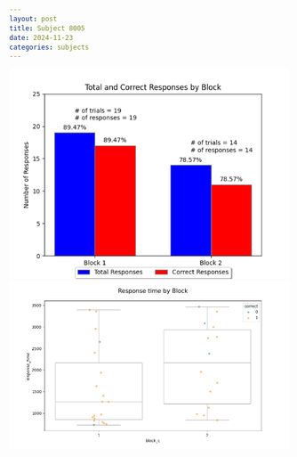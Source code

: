 ```yaml
---
layout: post
title: Subject 8005
date: 2024-11-23
categories: subjects
---
```


![](data/8005/run-8/8005_ATS_responses.png)
![](data/8005/run-8/8005_ATS_rt.png)
